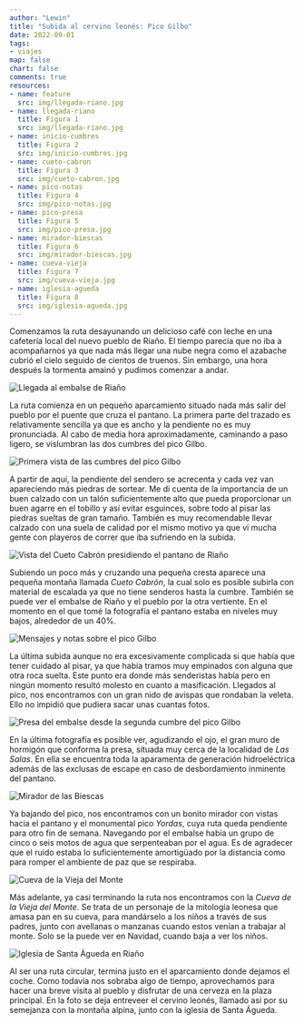 ```yaml
---
author: "Lewin"
title: "Subida al cervino leonés: Pico Gilbo"
date: 2022-09-01
tags:
- viajes
map: false
chart: false
comments: true
resources:
- name: feature
  src: img/llegada-riano.jpg
- name: llegada-riano
  title: Figura 1
  src: img/llegada-riano.jpg
- name: inicio-cumbres
  title: Figura 2
  src: img/inicio-cumbres.jpg
- name: cueto-cabron
  title: Figura 3
  src: img/cueto-cabron.jpg
- name: pico-notas
  title: Figura 4
  src: img/pico-notas.jpg
- name: pico-presa
  title: Figura 5
  src: img/pico-presa.jpg
- name: mirador-biescas
  title: Figura 6
  src: img/mirador-biescas.jpg
- name: cueva-vieja
  title: Figura 7
  src: img/cueva-vieja.jpg
- name: iglesia-agueda
  title: Figura 8
  src: img/iglesia-agueda.jpg
---
```


Comenzamos la ruta desayunando un delicioso café con leche en una cafetería local  del nuevo pueblo de Riaño. El tiempo parecía que no iba a acompañarnos ya que nada más llegar una nube negra como el azabache cubrió el cielo seguido de cientos de truenos. Sin embargo, una hora después la tormenta amainó y pudimos comenzar a andar.

![Llegada al embalse de Riaño](llegada-riano)

La ruta comienza en un pequeño aparcamiento situado nada más salir del pueblo por el puente que cruza el pantano. La primera parte del trazado es relativamente sencilla ya que es ancho y la pendiente no es muy pronunciada. Al cabo de media hora aproximadamente, caminando a paso ligero, se vislumbran las dos cumbres del pico Gilbo.

![Primera vista de las cumbres del pico Gilbo](inicio-cumbres)

A partir de aquí, la pendiente del sendero se acrecenta y cada vez van apareciendo más piedras de sortear. Me di cuenta de la importancia de un buen calzado con un talón suficientemente alto que pueda proporcionar un buen agarre en el tobillo y así evitar esguinces, sobre todo al pisar las piedras sueltas de gran tamaño. También es muy recomendable llevar calzado con una suela de calidad por el mismo motivo ya que vi mucha gente con playeros de correr que iba sufriendo en la subida.

![Vista del Cueto Cabrón presidiendo el pantano de Riaño](cueto-cabron)

Subiendo un poco más y cruzando una pequeña cresta aparece una pequeña montaña llamada *Cueto Cabrón*, la cual solo es posible subirla con material de escalada ya que no tiene senderos hasta la cumbre. También se puede ver el embalse de Riaño y el pueblo por la otra vertiente. En el momento en el que tomé la fotografía el pantano estaba en niveles muy bajos, alrededor de un 40%.

![Mensajes y notas sobre el pico Gilbo](pico-notas)

La última subida aunque no era excesivamente complicada si que había que tener cuidado al pisar, ya que había tramos muy empinados con alguna que otra roca suelta. Este punto era donde más senderistas había pero en ningún momento resultó molesto en cuanto a masificación. Llegados al pico, nos encontramos con un gran nido de avispas que rondaban la veleta. Ello no impidió que pudiera sacar unas cuantas fotos.

![Presa del embalse desde la segunda cumbre del pico Gilbo](pico-presa)

En la última fotografía es posible ver, agudizando el ojo, el gran muro de hormigón que conforma la presa, situada muy cerca de la localidad de *Las Salas*. En ella se encuentra toda la aparamenta de generación hidroeléctrica además de las exclusas de escape en caso de desbordamiento inminente del pantano.

![Mirador de las Biescas](mirador-biescas)

Ya bajando del pico, nos encontramos con un bonito mirador con vistas hacia el pantano y el monumental pico *Yordas*, cuya ruta queda pendiente para otro fin de semana. Navegando por el embalse había un grupo de cinco o seis motos de agua que serpenteaban por el agua. Es de agradecer que el ruido estaba lo suficientemente amortigüado por la distancia como para romper el ambiente de paz que se respiraba.

![Cueva de la Vieja del Monte](cueva-vieja)

Más adelante, ya casi terminando la ruta nos encontramos con la *Cueva de la Vieja del Monte*. Se trata de un personaje de la mitología leonesa que amasa pan en su cueva, para mandárselo a los niños a través de sus padres, junto con avellanas o manzanas cuando estos venían a trabajar al monte. Solo se la puede ver en Navidad, cuando baja a ver los niños.

![Iglesia de Santa Águeda en Riaño](iglesia-agueda)

Al ser una ruta circular, termina justo en el aparcamiento donde dejamos el coche. Como todavía nos sobraba algo de tiempo, aprovechamos para hacer una breve visita al pueblo y disfrutar de una cerveza en la plaza principal. En la foto se deja entreveer el cervino leonés, llamado así por su semejanza con la montaña alpina, junto con la iglesia de Santa Águeda.